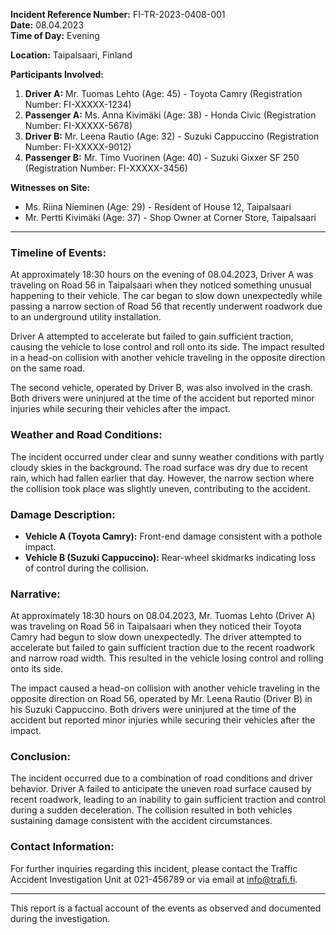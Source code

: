

**Incident Reference Number:** FI-TR-2023-0408-001  
**Date:** 08.04.2023  
**Time of Day:** Evening  

**Location:** Taipalsaari, Finland  

**Participants Involved:**  
1. **Driver A:** Mr. Tuomas Lehto (Age: 45) - Toyota Camry (Registration Number: FI-XXXXX-1234)  
2. **Passenger A:** Ms. Anna Kivimäki (Age: 38) - Honda Civic (Registration Number: FI-XXXXX-5678)  
3. **Driver B:** Mr. Leena Rautio (Age: 32) - Suzuki Cappuccino (Registration Number: FI-XXXXX-9012)  
4. **Passenger B:** Mr. Timo Vuorinen (Age: 40) - Suzuki Gixxer SF 250 (Registration Number: FI-XXXXX-3456)  

**Witnesses on Site:**  
- Ms. Riina Nieminen (Age: 29) - Resident of House 12, Taipalsaari  
- Mr. Pertti Kivimäki (Age: 37) - Shop Owner at Corner Store, Taipalsaari  

---

### Timeline of Events:

At approximately 18:30 hours on the evening of 08.04.2023, Driver A was traveling on Road 56 in Taipalsaari when they noticed something unusual happening to their vehicle. The car began to slow down unexpectedly while passing a narrow section of Road 56 that recently underwent roadwork due to an underground utility installation.

Driver A attempted to accelerate but failed to gain sufficient traction, causing the vehicle to lose control and roll onto its side. The impact resulted in a head-on collision with another vehicle traveling in the opposite direction on the same road.

The second vehicle, operated by Driver B, was also involved in the crash. Both drivers were uninjured at the time of the accident but reported minor injuries while securing their vehicles after the impact.

### Weather and Road Conditions:

The incident occurred under clear and sunny weather conditions with partly cloudy skies in the background. The road surface was dry due to recent rain, which had fallen earlier that day. However, the narrow section where the collision took place was slightly uneven, contributing to the accident.

### Damage Description:

- **Vehicle A (Toyota Camry):** Front-end damage consistent with a pothole impact.  
- **Vehicle B (Suzuki Cappuccino):** Rear-wheel skidmarks indicating loss of control during the collision.  

### Narrative:

At approximately 18:30 hours on 08.04.2023, Mr. Tuomas Lehto (Driver A) was traveling on Road 56 in Taipalsaari when they noticed their Toyota Camry had begun to slow down unexpectedly. The driver attempted to accelerate but failed to gain sufficient traction due to the recent roadwork and narrow road width. This resulted in the vehicle losing control and rolling onto its side.

The impact caused a head-on collision with another vehicle traveling in the opposite direction on Road 56, operated by Mr. Leena Rautio (Driver B) in his Suzuki Cappuccino. Both drivers were uninjured at the time of the accident but reported minor injuries while securing their vehicles after the impact.

### Conclusion:

The incident occurred due to a combination of road conditions and driver behavior. Driver A failed to anticipate the uneven road surface caused by recent roadwork, leading to an inability to gain sufficient traction and control during a sudden deceleration. The collision resulted in both vehicles sustaining damage consistent with the accident circumstances.

### Contact Information:  
For further inquiries regarding this incident, please contact the Traffic Accident Investigation Unit at 021-456789 or via email at info@trafi.fi.

--- 

This report is a factual account of the events as observed and documented during the investigation.